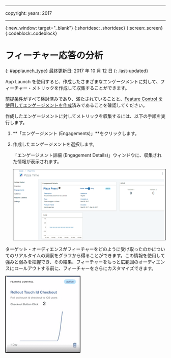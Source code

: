 
---

copyright:
 years: 2017

---

{:new_window: target="_blank"}
{:shortdesc: .shortdesc}
{:screen:.screen}
{:codeblock:.codeblock}

# フィーチャー応答の分析
{: #applaunch_type}
最終更新日: 2017 年 10 月 12 日
{: .last-updated}

App Launch を使用すると、作成したさまざまなエンゲージメントに対して、フィーチャー・メトリックを作成して収集することができます。

[前提条件](app_prerequisites.html)がすべて検討済みであり、満たされていることと、[Feature Control を使用してエンゲージメントを作成](app_feature_toggle.html)済みであることを確認してください。 

作成したエンゲージメントに対してメトリックを収集するには、以下の手順を実行します。

1. **「エンゲージメント (Engagements)」**をクリックします。

2. 作成したエンゲージメントを選択します。 

	「エンゲージメント詳細 (Engagement Details)」ウィンドウに、収集された情報が表示されます。 

	![エンゲージメントについての情報](images/engagement_performance.gif)


ターゲット・オーディエンスがフィーチャーをどのように受け取ったのかについてのリアルタイムの洞察をグラフから得ることができます。この情報を使用して強みと弱みを把握でき、その結果、フィーチャーをもっと広範囲のオーディエンスにロールアウトする前に、フィーチャーをさらにカスタマイズできます。
	
![エンゲージメントについての情報](images/engagement_graph.gif)
 


